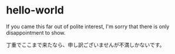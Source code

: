 # hello-world
If you came this far out of polite interest, I'm sorry that there is only disappointment to show.

丁重でここまで来たなら、申し訳ございませんが不満しかないです。
